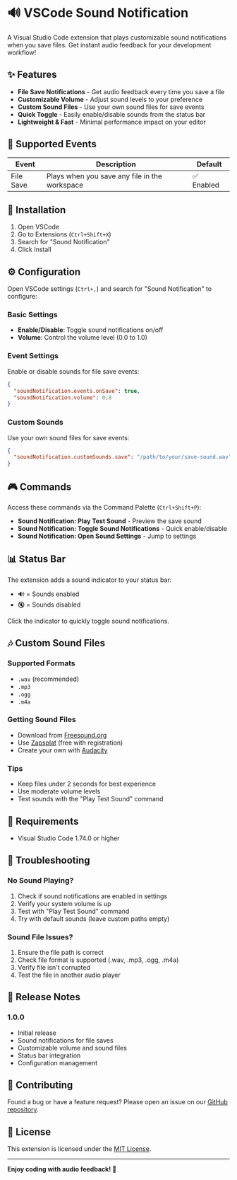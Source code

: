 # 🔊 VSCode Sound Notification

A Visual Studio Code extension that plays customizable sound notifications when you save files. Get instant audio feedback for your development workflow!

## ✨ Features

- **File Save Notifications** - Get audio feedback every time you save a file
- **Customizable Volume** - Adjust sound levels to your preference  
- **Custom Sound Files** - Use your own sound files for save events
- **Quick Toggle** - Easily enable/disable sounds from the status bar
- **Lightweight & Fast** - Minimal performance impact on your editor

## 🎵 Supported Events

| Event | Description | Default |
|-------|-------------|---------|
| File Save | Plays when you save any file in the workspace | ✅ Enabled |

## 🚀 Installation

1. Open VSCode
2. Go to Extensions (`Ctrl+Shift+X`)
3. Search for "Sound Notification" 
4. Click Install

## ⚙️ Configuration

Open VSCode settings (`Ctrl+,`) and search for "Sound Notification" to configure:

### Basic Settings

- **Enable/Disable**: Toggle sound notifications on/off
- **Volume**: Control the volume level (0.0 to 1.0)

### Event Settings

Enable or disable sounds for file save events:

```json
{
  "soundNotification.events.onSave": true,
  "soundNotification.volume": 0.8
}
```

### Custom Sounds

Use your own sound files for save events:

```json
{
  "soundNotification.customSounds.save": "/path/to/your/save-sound.wav"
}
```

## 🎮 Commands

Access these commands via the Command Palette (`Ctrl+Shift+P`):

- **Sound Notification: Play Test Sound** - Preview the save sound
- **Sound Notification: Toggle Sound Notifications** - Quick enable/disable  
- **Sound Notification: Open Sound Settings** - Jump to settings

## 📊 Status Bar

The extension adds a sound indicator to your status bar:
- 🔊 = Sounds enabled
- 🔇 = Sounds disabled

Click the indicator to quickly toggle sound notifications.

## 🎶 Custom Sound Files

### Supported Formats
- `.wav` (recommended)
- `.mp3`
- `.ogg` 
- `.m4a`

### Getting Sound Files
- Download from [Freesound.org](https://freesound.org)
- Use [Zapsplat](https://zapsplat.com) (free with registration)
- Create your own with [Audacity](https://audacityteam.org)

### Tips
- Keep files under 2 seconds for best experience
- Use moderate volume levels
- Test sounds with the "Play Test Sound" command

## 🔧 Requirements

- Visual Studio Code 1.74.0 or higher

## 🐛 Troubleshooting

### No Sound Playing?

1. Check if sound notifications are enabled in settings
2. Verify your system volume is up
3. Test with "Play Test Sound" command
4. Try with default sounds (leave custom paths empty)

### Sound File Issues?

1. Ensure the file path is correct
2. Check file format is supported (.wav, .mp3, .ogg, .m4a)
3. Verify file isn't corrupted
4. Test the file in another audio player

## 📝 Release Notes

### 1.0.0

- Initial release
- Sound notifications for file saves
- Customizable volume and sound files  
- Status bar integration
- Configuration management

## 🤝 Contributing

Found a bug or have a feature request? Please open an issue on our [GitHub repository](https://github.com/your-username/vscode-sound-notification).

## 📄 License

This extension is licensed under the [MIT License](LICENSE).

---

**Enjoy coding with audio feedback! 🎵**
